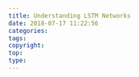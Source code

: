 ```yaml
---
title: Understanding LSTM Networks
date: 2018-07-17 11:22:56
categories:
tags:
copyright:
top:
type:
---
```

